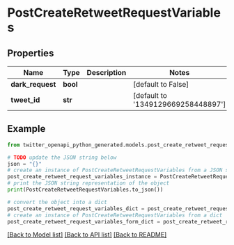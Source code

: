 # PostCreateRetweetRequestVariables


## Properties

Name | Type | Description | Notes
------------ | ------------- | ------------- | -------------
**dark_request** | **bool** |  | [default to False]
**tweet_id** | **str** |  | [default to '1349129669258448897']

## Example

```python
from twitter_openapi_python_generated.models.post_create_retweet_request_variables import PostCreateRetweetRequestVariables

# TODO update the JSON string below
json = "{}"
# create an instance of PostCreateRetweetRequestVariables from a JSON string
post_create_retweet_request_variables_instance = PostCreateRetweetRequestVariables.from_json(json)
# print the JSON string representation of the object
print(PostCreateRetweetRequestVariables.to_json())

# convert the object into a dict
post_create_retweet_request_variables_dict = post_create_retweet_request_variables_instance.to_dict()
# create an instance of PostCreateRetweetRequestVariables from a dict
post_create_retweet_request_variables_form_dict = post_create_retweet_request_variables.from_dict(post_create_retweet_request_variables_dict)
```
[[Back to Model list]](../README.md#documentation-for-models) [[Back to API list]](../README.md#documentation-for-api-endpoints) [[Back to README]](../README.md)


